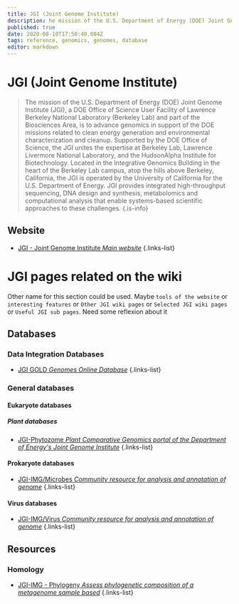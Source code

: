 ```yaml
---
title: JGI (Joint Genome Institute)
description: he mission of the U.S. Department of Energy (DOE) Joint Genome Institute (JGI) is to advance genomics in support of the DOE missions related to clean energy generation and environmental characterization and cleanup
published: true
date: 2020-08-10T17:50:40.084Z
tags: reference, genomics, genomes, database
editor: markdown
---
```


# JGI (Joint Genome Institute)

> The mission of the U.S. Department of Energy (DOE) Joint Genome Institute (JGI), a DOE Office of Science User Facility of Lawrence Berkeley National Laboratory (Berkeley Lab) and part of the Biosciences Area, is to advance genomics in support of the DOE missions related to clean energy generation and environmental characterization and cleanup. Supported by the DOE Office of Science, the JGI unites the expertise at Berkeley Lab, Lawrence Livermore National Laboratory, and the HudsonAlpha Institute for Biotechnology. Located in the Integrative Genomics Building in the heart of the Berkeley Lab campus, atop the hills above Berkeley, California, the JGI is operated by the University of California for the U.S. Department of Energy. JGI provides integrated high-throughput sequencing, DNA design and synthesis, metabolomics and computational analysis that enable systems-based scientific approaches to these challenges.
{.is-info}


## Website

- [JGI - Joint Genome Institute *Main website*](https://jgi.doe.gov/)
{.links-list}


# JGI pages related on the wiki

Other name for this section could be used. Maybe `tools of the website` or `interesting features` or `Other JGI wiki pages` or `Selected JGI wiki pages` or `Useful JGI sub pages`. Need some reflexion about it


## Databases

### Data Integration Databases

- [JGI GOLD *Genomes Online Database*](https://vdclab-wiki.herokuapp.com/databases/data-integration/JGI-GOLD/)
{.links-list}

### General databases 

#### Eukaryote databases

##### Plant databases

- [JGI-Phytozome *Plant Comparative Genomics portal of the Department of Energy's Joint Genome Institute*](https://vdclab-wiki.herokuapp.com/en/databases/plant_databases/JGI-Phytozome)
{.links-list}

#### Prokaryote databases

- [JGI-IMG/Microbes *Community resource for analysis and annotation of genome*](https://vdclab-wiki.herokuapp.com/en/databases/bacterial_databases/JGI-IMG)
{.links-list}

#### Virus databases

- [JGI-IMG/Virus *Community resource for analysis and annotation of genome*](https://vdclab-wiki.herokuapp.com/databases/bacterial_databases/JGI-IMG-VR/)
{.links-list}

## Resources

### Homology

- [JGI-IMG - Phylogeny *Assess phylogenetic composition of a metagenome sample based*](https://vdclab-wiki.herokuapp.com/en/resources/homology/JGI-IMG-Phylogeny)
{.links-list}
